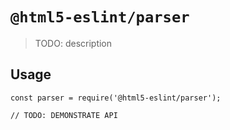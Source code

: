 # `@html5-eslint/parser`

> TODO: description

## Usage

```
const parser = require('@html5-eslint/parser');

// TODO: DEMONSTRATE API
```
